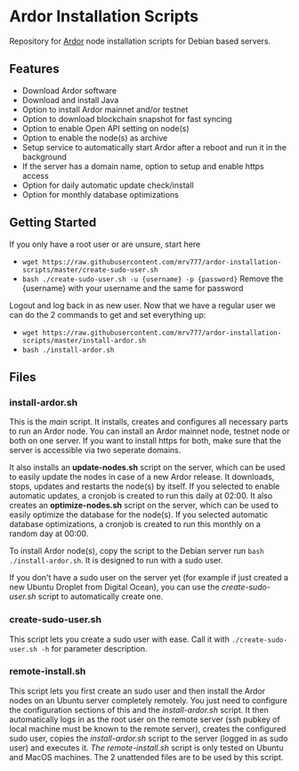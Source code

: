 # Ardor Installation Scripts

Repository for [Ardor](https://ardorplatform.org) node installation scripts for Debian based servers.

## Features
- Download Ardor software
- Download and install Java
- Option to install Ardor mainnet and/or testnet
- Option to download blockchain snapshot for fast syncing
- Option to enable Open API setting on node(s)
- Option to enable the node(s) as archive
- Setup service to automatically start Ardor after a reboot and run it in the background
- If the server has a domain name, option to setup and enable https access
- Option for daily automatic update check/install
- Option for monthly database optimizations

## Getting Started

If you only have a root user or are unsure, start here
- ``wget https://raw.githubusercontent.com/mrv777/ardor-installation-scripts/master/create-sudo-user.sh``
- ``bash ./create-sudo-user.sh -u {username} -p {password}``
Remove the {username} with your username and the same for password

Logout and log back in as new user. 
Now that we have a regular user we can do the 2 commands to get and set everything up:
- ``wget https://raw.githubusercontent.com/mrv777/ardor-installation-scripts/master/install-ardor.sh``
- ``bash ./install-ardor.sh``

## Files
### install-ardor.sh

This is the *main* script. It installs, creates and configures all necessary parts to run an Ardor node. You can install an Ardor mainnet node, testnet node or both on one server. If you want to install https for both, make sure that the server is accessible via two seperate domains.

It also installs an **update-nodes.sh** script on the server, which can be used to easily update the nodes in case of a new Ardor release. It downloads, stops, updates and restarts the node(s) by itself.  If you selected to enable automatic updates, a cronjob is created to run this daily at 02:00.
It also creates an **optimize-nodes.sh** script on the server, which can be used to easily optimize the database for the node(s).  If you selected automatic database optimizations, a cronjob is created to run this monthly on a random day at 00:00.

To install Ardor node(s), copy the script to the Debian server run ``bash ./install-ardor.sh``. It is designed to run with a sudo user.

If you don't have a sudo user on the server yet (for example if just created a new Ubuntu Droplet from Digital Ocean), you can use the *create-sudo-user.sh* script to automatically create one.


### create-sudo-user.sh

This script lets you create a sudo user with ease. Call it with ``./create-sudo-user.sh -h`` for parameter description.


### remote-install.sh

This script lets you first create an sudo user and then install the Ardor nodes on an Ubuntu server completely remotely. You just need to configure the configuration sections of this and the *install-ardor.sh* script. It then automatically logs in as the root user on the remote server (ssh pubkey of local machine must be known to the remote server), creates the configured sudo user, copies the *install-ardor.sh* script to the server (logged in as sudo user) and executes it. *The remote-install.sh* script is only tested on Ubuntu and MacOS machines.
The 2 unattended files are to be used by this script.
